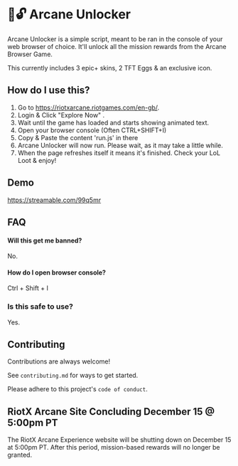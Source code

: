 
#  💙🔓 Arcane Unlocker 

Arcane Unlocker is a simple script, meant to be ran in the console of your web browser of choice.
It'll unlock all the mission rewards from the Arcane Browser Game. 

This currently includes 3 epic+ skins, 2 TFT Eggs & an exclusive icon.




## How do I use this?

1. Go to https://riotxarcane.riotgames.com/en-gb/.
2. Login & Click "Explore Now" .
3. Wait until the game has loaded and starts showing animated text.
4. Open your browser console (Often CTRL+SHIFT+I)
5. Copy & Paste the content 'run.js' in there
6. Arcane Unlocker will now run. Please wait, as it may take a little while.
7. When the page refreshes itself it means it's finished. Check your LoL Loot & enjoy!


## Demo

https://streamable.com/99q5mr


## FAQ

#### Will this get me banned?

No.

#### How do I open browser console?

Ctrl + Shift + I

### Is this safe to use?

Yes.


## Contributing

Contributions are always welcome!

See `contributing.md` for ways to get started.

Please adhere to this project's `code of conduct`.

## RiotX Arcane Site Concluding December 15 @ 5:00pm PT

The RiotX Arcane Experience website will be shutting down on December 15 at 5:00pm PT. After this period, mission-based rewards will no longer be granted.
